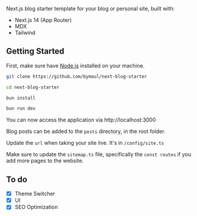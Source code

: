 Next.js blog starter template for your blog or personal site, built with:

-   Next.js 14 (App Router)
-   MDX
-   Tailwind

## Getting Started

First, make sure have [Node.js](https://nodejs.org/en) installed on your machine.

```bash
git clone https://github.com/bymaul/next-blog-starter

cd next-blog-starter

bun install

bun run dev
```

You can now access the application via http://localhost:3000

Blog posts can be added to the `posts` directory, in the root folder.

Update the `url` when taking your site live. It's in `/config/site.ts`

Make sure to update the `sitemap.ts` file, specifically the `const routes` if you add more pages to the website.

## To do

-   [x] Theme Switcher
-   [x] UI
-   [x] SEO Optimization
